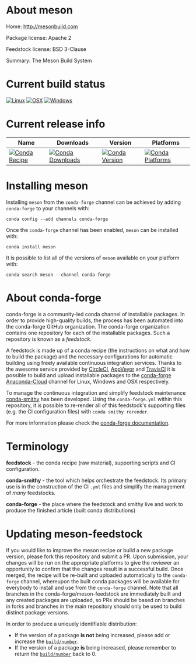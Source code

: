 About meson
===========

Home: http://mesonbuild.com

Package license: Apache 2

Feedstock license: BSD 3-Clause

Summary: The Meson Build System



Current build status
====================

[![Linux](https://img.shields.io/circleci/project/github/conda-forge/meson-feedstock/master.svg?label=Linux)](https://circleci.com/gh/conda-forge/meson-feedstock)
[![OSX](https://img.shields.io/travis/conda-forge/meson-feedstock/master.svg?label=macOS)](https://travis-ci.org/conda-forge/meson-feedstock)
[![Windows](https://img.shields.io/appveyor/ci/conda-forge/meson-feedstock/master.svg?label=Windows)](https://ci.appveyor.com/project/conda-forge/meson-feedstock/branch/master)

Current release info
====================

| Name | Downloads | Version | Platforms |
| --- | --- | --- | --- |
| [![Conda Recipe](https://img.shields.io/badge/recipe-meson-green.svg)](https://anaconda.org/conda-forge/meson) | [![Conda Downloads](https://img.shields.io/conda/dn/conda-forge/meson.svg)](https://anaconda.org/conda-forge/meson) | [![Conda Version](https://img.shields.io/conda/vn/conda-forge/meson.svg)](https://anaconda.org/conda-forge/meson) | [![Conda Platforms](https://img.shields.io/conda/pn/conda-forge/meson.svg)](https://anaconda.org/conda-forge/meson) |

Installing meson
================

Installing `meson` from the `conda-forge` channel can be achieved by adding `conda-forge` to your channels with:

```
conda config --add channels conda-forge
```

Once the `conda-forge` channel has been enabled, `meson` can be installed with:

```
conda install meson
```

It is possible to list all of the versions of `meson` available on your platform with:

```
conda search meson --channel conda-forge
```


About conda-forge
=================

conda-forge is a community-led conda channel of installable packages.
In order to provide high-quality builds, the process has been automated into the
conda-forge GitHub organization. The conda-forge organization contains one repository
for each of the installable packages. Such a repository is known as a *feedstock*.

A feedstock is made up of a conda recipe (the instructions on what and how to build
the package) and the necessary configurations for automatic building using freely
available continuous integration services. Thanks to the awesome service provided by
[CircleCI](https://circleci.com/), [AppVeyor](http://www.appveyor.com/)
and [TravisCI](https://travis-ci.org/) it is possible to build and upload installable
packages to the [conda-forge](https://anaconda.org/conda-forge)
[Anaconda-Cloud](http://docs.anaconda.org/) channel for Linux, Windows and OSX respectively.

To manage the continuous integration and simplify feedstock maintenance
[conda-smithy](http://github.com/conda-forge/conda-smithy) has been developed.
Using the ``conda-forge.yml`` within this repository, it is possible to re-render all of
this feedstock's supporting files (e.g. the CI configuration files) with ``conda smithy rerender``.

For more information please check the [conda-forge documentation](https://conda-forge.org/docs/).

Terminology
===========

**feedstock** - the conda recipe (raw material), supporting scripts and CI configuration.

**conda-smithy** - the tool which helps orchestrate the feedstock.
                   Its primary use is in the construction of the CI ``.yml`` files
                   and simplify the management of *many* feedstocks.

**conda-forge** - the place where the feedstock and smithy live and work to
                  produce the finished article (built conda distributions)


Updating meson-feedstock
========================

If you would like to improve the meson recipe or build a new
package version, please fork this repository and submit a PR. Upon submission,
your changes will be run on the appropriate platforms to give the reviewer an
opportunity to confirm that the changes result in a successful build. Once
merged, the recipe will be re-built and uploaded automatically to the
`conda-forge` channel, whereupon the built conda packages will be available for
everybody to install and use from the `conda-forge` channel.
Note that all branches in the conda-forge/meson-feedstock are
immediately built and any created packages are uploaded, so PRs should be based
on branches in forks and branches in the main repository should only be used to
build distinct package versions.

In order to produce a uniquely identifiable distribution:
 * If the version of a package **is not** being increased, please add or increase
   the [``build/number``](http://conda.pydata.org/docs/building/meta-yaml.html#build-number-and-string).
 * If the version of a package **is** being increased, please remember to return
   the [``build/number``](http://conda.pydata.org/docs/building/meta-yaml.html#build-number-and-string)
   back to 0.